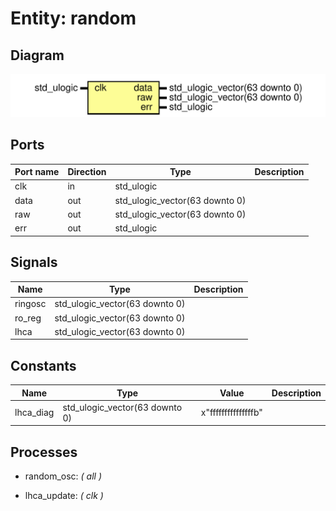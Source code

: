 # Entity: random
## Diagram
![Diagram](fpga-random.svg "Diagram")
## Ports
| Port name | Direction | Type                           | Description |
| --------- | --------- | ------------------------------ | ----------- |
| clk       | in        | std_ulogic                     |             |
| data      | out       | std_ulogic_vector(63 downto 0) |             |
| raw       | out       | std_ulogic_vector(63 downto 0) |             |
| err       | out       | std_ulogic                     |             |
## Signals
| Name    | Type                           | Description |
| ------- | ------------------------------ | ----------- |
| ringosc | std_ulogic_vector(63 downto 0) |             |
| ro_reg  | std_ulogic_vector(63 downto 0) |             |
| lhca    | std_ulogic_vector(63 downto 0) |             |
## Constants
| Name      | Type                           | Value                | Description |
| --------- | ------------------------------ | -------------------- | ----------- |
| lhca_diag | std_ulogic_vector(63 downto 0) |  x"fffffffffffffffb" |             |
## Processes
- random_osc: _( all )_

- lhca_update: _( clk )_

